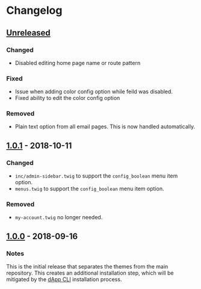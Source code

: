 # Changelog

## [Unreleased]
### Changed
- Disabled editing home page name or route pattern

### Fixed
- Issue when adding color config option while feild was disabled.
- Fixed ability to edit the color config option

### Removed
- Plain text option from all email pages.  This is now handled automatically.

## [1.0.1] - 2018-10-11
### Changed
- `inc/admin-sidebar.twig` to support the `config_boolean` menu item option.
- `menus.twig` to support the `config_boolean` menu item option.

### Removed
- `my-account.twig` no longer needed.

## [1.0.0] - 2018-09-16
### Notes
This is the initial release that separates the themes from the main repository.  This creates an additional installation step, which will be mitigated by the [dApp CLI](https://github.com/dappur/dapp) installation process.

[Unreleased]: https://github.com/dappur/theme-AdminLTE/compare/v1.0.1...HEAD
[1.0.1]: https://github.com/dappur/theme-AdminLTE/compare/v1.0.0...v1.0.1
[1.0.0]: https://github.com/dappur/theme-AdminLTE/tree/v1.0.0